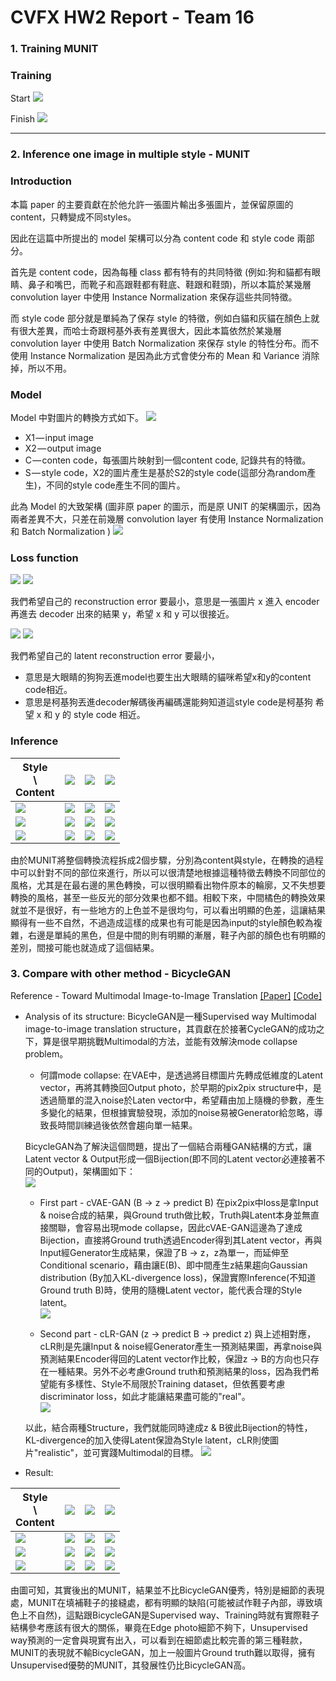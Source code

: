 
# CVFX HW2 Report  - Team 16 

### 1. Training MUNIT
### Training 
Start
![](https://i.imgur.com/IFP2hxW.png)

Finish
![](https://i.imgur.com/uzHg6vX.png)


---

### 2. Inference one image in multiple style - MUNIT
### Introduction
本篇 paper 的主要貢獻在於他允許一張圖片輸出多張圖片，並保留原圖的 content，只轉變成不同styles。

因此在這篇中所提出的 model 架構可以分為 content code 和 style code 兩部分。

首先是 content code，因為每種 class 都有特有的共同特徵 (例如:狗和貓都有眼睛、鼻子和嘴巴，而靴子和高跟鞋都有鞋底、鞋跟和鞋頭)，所以本篇於某幾層 convolution layer 中使用 Instance Normalization 來保存這些共同特徵。

而 style code 部分就是單純為了保存 style 的特徵，例如白貓和灰貓在顏色上就有很大差異，而哈士奇跟柯基外表有差異很大，因此本篇依然於某幾層 convolution layer 中使用 Batch Normalization 來保存 style 的特性分布。而不使用 Instance Normalization 是因為此方式會使分布的 Mean 和 Variance 消除掉，所以不用。

### Model
Model 中對圖片的轉換方式如下。
![](https://i.imgur.com/99tdZ9H.png)

- X1 — input image
- X2 — output image
- C — conten code，每張圖片映射到一個content code, 記錄共有的特徵。
- S — style code，X2的圖片產生是基於S2的style code(這部分為random產生)，不同的style code產生不同的圖片。

此為 Model 的大致架構 (圖非原 paper 的圖示，而是原 UNIT 的架構圖示，因為兩者差異不大，只差在前幾層 convolution layer 有使用 Instance Normalization 和 Batch Normalization )
![](https://i.imgur.com/2E798Pp.png)

### Loss function
![](https://i.imgur.com/jDQJNMQ.png)
![](https://i.imgur.com/uFMza8V.png)

我們希望自己的 reconstruction error 要最小，意思是一張圖片 x 進入 encoder 再進去 decoder 出來的結果 y，希望 x 和 y 可以很接近。

![](https://i.imgur.com/DVg2YNh.png)
![](https://i.imgur.com/aTispdH.png)

我們希望自己的 latent reconstruction error 要最小，
- 意思是大眼睛的狗狗丟進model也要生出大眼睛的貓咪希望x和y的content code相近。
- 意思是柯基狗丟進decoder解碼後再編碼還能夠知道這style code是柯基狗
希望 x 和 y 的 style code 相近。

### Inference
|Style<br>\\<br>Content | ![](https://i.imgur.com/ERwTuD8.png) | ![](https://i.imgur.com/o8abqOL.png) | ![](https://i.imgur.com/oGE9XYZ.png) |
|---|---|---|---|
| ![](https://i.imgur.com/DkOJSMu.jpg) | ![](https://i.imgur.com/4AeOXwn.jpg) | ![](https://i.imgur.com/ra3ZZ5G.jpg) | ![](https://i.imgur.com/fAfEorp.jpg) |
| ![](https://i.imgur.com/kzq1CbX.jpg) | ![](https://i.imgur.com/dtV8e55.jpg) | ![](https://i.imgur.com/9AqpMlp.jpg) | ![](https://i.imgur.com/aD503OB.jpg) |
| ![](https://i.imgur.com/0x8ySEM.jpg) | ![](https://i.imgur.com/d2kdfMi.jpg) | ![](https://i.imgur.com/wYhb3ut.jpg) | ![](https://i.imgur.com/3x3jsxi.jpg) 

由於MUNIT將整個轉換流程拆成2個步驟，分別為content與style，在轉換的過程中可以針對不同的部位來進行，所以可以很清楚地根據這種特徵去轉換不同部位的風格，尤其是在最右邊的黑色轉換，可以很明顯看出物件原本的輪廓，又不失想要轉換的風格，甚至一些反光的部分效果也都不錯。相較下來，中間橘色的轉換效果就並不是很好，有一些地方的上色並不是很均勻，可以看出明顯的色差，這讓結果顯得有一些不自然，不過造成這樣的成果也有可能是因為input的style顏色較為複雜，右邊是單純的黑色，但是中間的則有明顯的漸層，鞋子內部的顏色也有明顯的差別，間接可能也就造成了這個結果。

### 3. Compare with other method - BicycleGAN
Reference - Toward Multimodal Image-to-Image Translation [[Paper]](https://arxiv.org/abs/1711.11586) [[Code]](https://github.com/junyanz/BicycleGAN)

* Analysis of its structure:
BicycleGAN是一種Supervised way Multimodal image-to-image translation structure，其貢獻在於接著CycleGAN的成功之下，算是很早期挑戰Multimodal的方法，並能有效解決mode collapse problem。

    * 何謂mode collapse: 
        在VAE中，是透過將目標圖片先轉成低維度的Latent vector，再將其轉換回Output photo，於早期的pix2pix structure中，是透過簡單的混入noise於Laten vector中，希望藉由加上隨機的參數，產生多變化的結果，但根據實驗發現，添加的noise易被Generator給忽略，導致長時間訓練過後依然會趨向單一結果。

    BicycleGAN為了解決這個問題，提出了一個結合兩種GAN結構的方式，讓Latent vector & Output形成一個Bijection(即不同的Latent vector必連接著不同的Output)，架構圖如下：<br>
    ![](https://i.imgur.com/PFvVpY7.png)
    * First part - cVAE-GAN (B -> z -> predict B)
        在pix2pix中loss是拿Input & noise合成的結果，與Ground truth做比較，Truth與Latent本身並無直接關聯，會容易出現mode collapse，因此cVAE-GAN這邊為了達成Bijection，直接將Ground truth透過Encoder得到其Latent vector，再與Input經Generator生成結果，保證了B -> z，z為單一，而延伸至Conditional scenario，藉由讓E(B)、即中間產生z結果趨向Gaussian distribution (By加入KL-divergence loss)，保證實際Inference(不知道Ground truth B)時，使用的隨機Latent vector，能代表合理的Style latent。<br>
        ![](https://i.imgur.com/82ilxpR.png)

    * Second part - cLR-GAN (z -> predict B -> predict z)
        與上述相對應，cLR則是先讓Input & noise經Generator產生一預測結果圖，再拿noise與預測結果Encoder得回的Latent vector作比較，保證z -> B的方向也只存在一種結果。另外不必考慮Ground truth和預測結果的loss，因為我們希望能有多樣性、Style不局限於Training dataset，但依舊要考慮discriminator loss，如此才能讓結果盡可能的"real"。<br>
        ![](https://i.imgur.com/rGAoqp3.png)

    
    以此，結合兩種Structure，我們就能同時達成z & B彼此Bijection的特性，KL-divergence的加入使得Latent保證為Style latent，cLR則使圖片"realistic"，並可實踐Multimodal的目標。
    ![](https://i.imgur.com/cZbAID3.png)


* Result: 

|Style<br>\\<br>Content | ![](https://i.imgur.com/ERwTuD8.png) | ![](https://i.imgur.com/o8abqOL.png) | ![](https://i.imgur.com/oGE9XYZ.png) |
|---|---|---|---|
| ![](https://i.imgur.com/DkOJSMu.jpg) | ![](https://i.imgur.com/PbPmBf3.png) | ![](https://i.imgur.com/opwxsbJ.png) | ![](https://i.imgur.com/fxeFr8w.png) |
| ![](https://i.imgur.com/kzq1CbX.jpg) | ![](https://i.imgur.com/RWXeVX5.png) | ![](https://i.imgur.com/618xeYQ.png) | ![](https://i.imgur.com/2g7gAd6.png) |
| ![](https://i.imgur.com/0x8ySEM.jpg) | ![](https://i.imgur.com/XtfnAIB.png) | ![](https://i.imgur.com/9REIm3A.png)| ![](https://i.imgur.com/qqtcFEL.png) |

由圖可知，其實後出的MUNIT，結果並不比BicycleGAN優秀，特別是細節的表現處，MUNIT在填補鞋子的接縫處，都有明顯的缺陷(可能被試作鞋子內部，導致填色上不自然)，這點跟BicycleGAN是Supervised way、Training時就有實際鞋子結構參考應該有很大的關係，畢竟在Edge photo細節不夠下，Unsupervised way預測的一定會與現實有出入，可以看到在細節處比較完善的第三種鞋款，MUNIT的表現就不輸BicycleGAN，加上一般圖片Ground truth難以取得，擁有Unsupervised優勢的MUNIT，其發展性仍比BicycleGAN高。
